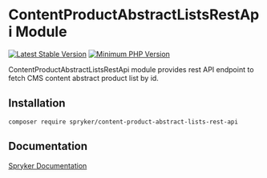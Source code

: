 # ContentProductAbstractListsRestApi Module
[![Latest Stable Version](https://poser.pugx.org/spryker/content-product-abstract-lists-rest-api/v/stable.svg)](https://packagist.org/packages/spryker/content-product-abstract-lists-rest-api)
[![Minimum PHP Version](https://img.shields.io/badge/php-%3E%3D%208.3-8892BF.svg)](https://php.net/)

ContentProductAbstractListsRestApi module provides rest API endpoint to fetch CMS content abstract product list by id.

## Installation

```
composer require spryker/content-product-abstract-lists-rest-api
```

## Documentation

[Spryker Documentation](https://docs.spryker.com)
